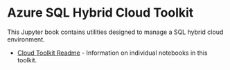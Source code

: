 # Azure SQL Hybrid Cloud Toolkit
This Jupyter book contains utilities designed to manage a SQL hybrid cloud environment.

* [Cloud Toolkit Readme](content/readme.md) - Information on individual notebooks in this toolkit.
